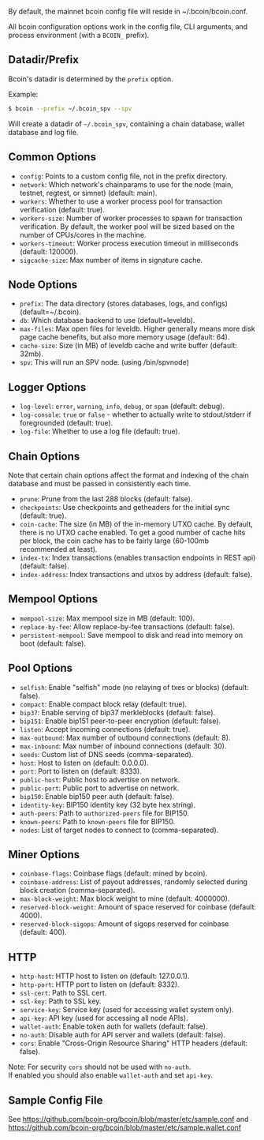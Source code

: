 By default, the mainnet bcoin config file will reside in ~/.bcoin/bcoin.conf.

All bcoin configuration options work in the config file, CLI arguments, and
process environment (with a `BCOIN_` prefix).

## Datadir/Prefix

Bcoin's datadir is determined by the `prefix` option.

Example:

``` bash
$ bcoin --prefix ~/.bcoin_spv --spv
```

Will create a datadir of `~/.bcoin_spv`, containing a chain database, wallet database and log file.

## Common Options

- `config`: Points to a custom config file, not in the prefix directory.
- `network`: Which network's chainparams to use for the node (main, testnet, regtest, or simnet) (default: main).
- `workers`: Whether to use a worker process pool for transaction verification (default: true).
- `workers-size`: Number of worker processes to spawn for transaction verification. By default, the worker pool will be sized based on the number of CPUs/cores in the machine.
- `workers-timeout`: Worker process execution timeout in milliseconds (default: 120000).
- `sigcache-size`: Max number of items in signature cache.

## Node Options

- `prefix`: The data directory (stores databases, logs, and configs) (default=~/.bcoin).
- `db`: Which database backend to use (default=leveldb).
- `max-files`: Max open files for leveldb. Higher generally means more disk page cache benefits, but also more memory usage (default: 64).
- `cache-size`: Size (in MB) of leveldb cache and write buffer (default: 32mb).
- `spv`: This will run an SPV node. (using /bin/spvnode)

## Logger Options

- `log-level`: `error`, `warning`, `info`, `debug`, or `spam` (default: debug).
- `log-console`: `true` or `false` - whether to actually write to stdout/stderr
  if foregrounded (default: true).
- `log-file`: Whether to use a log file (default: true).

## Chain Options

Note that certain chain options affect the format and indexing of the chain database and must be passed in consistently each time.

- `prune`: Prune from the last 288 blocks (default: false).
- `checkpoints`: Use checkpoints and getheaders for the initial sync (default: true).
- `coin-cache`: The size (in MB) of the in-memory UTXO cache. By default, there is no UTXO cache enabled. To get a good number of cache hits per block, the coin cache has to be fairly large (60-100mb recommended at least).
- `index-tx`: Index transactions (enables transaction endpoints in REST api) (default: false).
- `index-address`: Index transactions and utxos by address (default: false).

## Mempool Options

- `mempool-size`: Max mempool size in MB (default: 100).
- `replace-by-fee`: Allow replace-by-fee transactions (default: false).
- `persistent-mempool`: Save mempool to disk and read into memory on boot (default: false).

## Pool Options

- `selfish`: Enable "selfish" mode (no relaying of txes or blocks) (default: false).
- `compact`: Enable compact block relay (default: true).
- `bip37`: Enable serving of bip37 merkleblocks (default: false).
- `bip151`: Enable bip151 peer-to-peer encryption (default: false).
- `listen`: Accept incoming connections (default: true).
- `max-outbound`: Max number of outbound connections (default: 8).
- `max-inbound`: Max number of inbound connections (default: 30).
- `seeds`: Custom list of DNS seeds (comma-separated).
- `host`: Host to listen on (default: 0.0.0.0).
- `port`: Port to listen on (default: 8333).
- `public-host`: Public host to advertise on network.
- `public-port`: Public port to advertise on network.
- `bip150`: Enable bip150 peer auth (default: false).
- `identity-key`: BIP150 identity key (32 byte hex string).
- `auth-peers`: Path to `authorized-peers` file for BIP150.
- `known-peers`: Path to `known-peers` file for BIP150.
- `nodes`: List of target nodes to connect to (comma-separated).

## Miner Options

- `coinbase-flags`: Coinbase flags (default: mined by bcoin).
- `coinbase-address`: List of payout addresses, randomly selected during block creation (comma-separated).
- `max-block-weight`: Max block weight to mine (default: 4000000).
- `reserved-block-weight`: Amount of space reserved for coinbase (default: 4000).
- `reserved-block-sigops`: Amount of sigops reserved for coinbase (default: 400).

## HTTP

- `http-host`: HTTP host to listen on (default: 127.0.0.1).
- `http-port`: HTTP port to listen on (default: 8332).
- `ssl-cert`: Path to SSL cert.
- `ssl-key`: Path to SSL key.
- `service-key`: Service key (used for accessing wallet system only).
- `api-key`: API key (used for accessing all node APIs).
- `wallet-auth`: Enable token auth for wallets (default: false).
- `no-auth`: Disable auth for API server and wallets (default: false).
- `cors`: Enable "Cross-Origin Resource Sharing" HTTP headers (default: false).

Note: For security `cors` should not be used with `no-auth`.\
If enabled you should also enable `wallet-auth` and set `api-key`.

## Sample Config File

See https://github.com/bcoin-org/bcoin/blob/master/etc/sample.conf
and https://github.com/bcoin-org/bcoin/blob/master/etc/sample.wallet.conf
